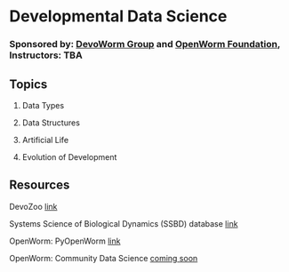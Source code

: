 # Developmental Data Science  
### Sponsored by: [DevoWorm Group](https://devoworm.weebly.com/) and [OpenWorm Foundation](http://openworm.org/), Instructors: TBA  
### 

## Topics  

1) Data Types  

2) Data Structures  

3) Artificial Life  

4) Evolution of Development  


## Resources  

DevoZoo   [link](https://devoworm.github.io/)  

Systems Science of Biological Dynamics (SSBD) database   [link](http://ssbd.qbic.riken.jp/)  

OpenWorm: PyOpenWorm   [link]()  

OpenWorm: Community Data Science   [coming soon]()  
